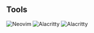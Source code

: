 ## Tools
<p>
  <img src="https://img.shields.io/badge/neovim-grey?logo=Neovim" alt="Neovim">
  <img src="https://img.shields.io/badge/alacritty-grey?logo=Alacritty" alt="Alacritty">
  <img src="https://img.shields.io/badge/tmux-grey?logo=tmux" alt="Alacritty">
</p>
